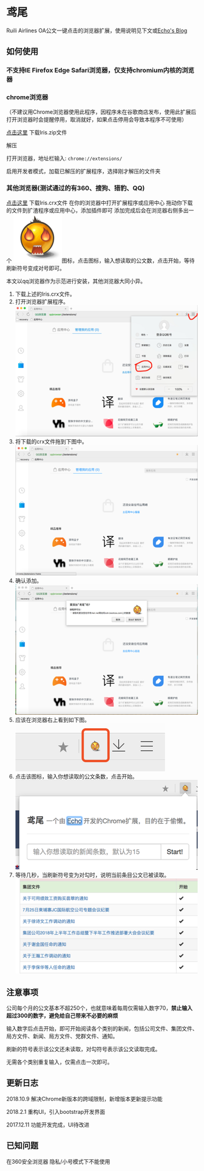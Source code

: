 # 鸢尾
Ruili Airlines OA公文一键点击的浏览器扩展，使用说明见下文或[Echo's Blog](https://www.flyce.cn/Iris.html)

## 如何使用
### 不支持IE Firefox Edge Safari浏览器，仅支持chromium内核的浏览器
### chrome浏览器 

（不建议用Chrome浏览器使用此程序，因程序未在谷歌商店发布，使用此扩展后打开浏览器时会提醒停用，取消就好，如果点击停用会导致本程序不可使用）

[点击这里](https://store.flyce.cn/Iris.zip) 下载Iris.zip文件

解压

打开浏览器，地址栏输入: `chrome://extensions/`

启用开发者模式，加载已解压的扩展程序，选择刚才解压的文件夹
### 其他浏览器(测试通过的有360、搜狗、猎豹、QQ)
[点击这里](https://github.com/flyce/Iris/raw/master/Iris.crx) 下载Iris.crx文件
在你的浏览器中打开扩展程序或应用中心
拖动你下载的文件到扩渣程序或应用中心，添加插件即可
添加完成后会在浏览器右侧多出一个
![Iris](https://github.com/flyce/Iris/blob/master/Iris.png)图标，点击图标，输入想读取的公文数，点击开始，等待刷新符号变成对号即可。

本文以qq浏览器作为示范进行安装，其他浏览器大同小异。

1. 下载上述的Iris.crx文件。
2. 打开浏览器扩展程序。
![Iris](https://github.com/flyce/Iris/blob/master/WechatIMG57.jpeg)
3. 将下载的crx文件拖到下图中。
![Iris](https://github.com/flyce/Iris/blob/master/2.png)
4. 确认添加。
![Iris](https://github.com/flyce/Iris/blob/master/3.png)
5. 应该在浏览器右上看到如下图。
![Iris](https://github.com/flyce/Iris/blob/master/4.png)
6. 点击该图标，输入你想读取的公文条数，点击开始。
![Iris](https://github.com/flyce/Iris/blob/master/5.png)
7. 等待几秒，当刷新符号变为对勾时，说明当前条目公文已被读取。
![Iris](https://github.com/flyce/Iris/blob/master/6.png)


## 注意事项
公司每个月的公文基本不超250个，也就意味着每周仅需输入数字70，**禁止输入超过300的数字，避免给自己带来不必要的麻烦**

输入数字后点击开始，即可开始阅读各个类别的新闻，包括公司文件、集团文件、局方文件、新闻、局方文件、党群文件、通知。

刷新的符号表示该公文还未读取，对勾符号表示该公文读取完成。

无需各个类别重复输入，仅需点击一次即可。

## 更新日志
2018.10.9
解决Chrome新版本的跨域限制，新增版本更新提示功能

2018.2.1
重构UI，引入bootstrap开发界面

2017.12.11
功能开发完成，UI待改进

## 已知问题
在360安全浏览器 隐私/小号模式下不能使用
